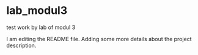 # lab_modul3
test work by lab of modul 3

I am editing the README file. Adding some more details about the project description.
